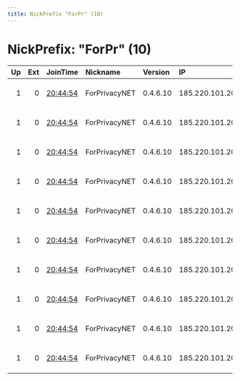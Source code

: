 ```yaml
---
title: NickPrefix "ForPr" (10)
---
```


# NickPrefix: "ForPr" (10)

|   Up |   Ext | JoinTime                                                                                              | Nickname      | Version   | IP              | AS                     | CC   |   ORp |   Dirp | OS    | Contact                             |   eFamMembers |
|-----:|------:|:------------------------------------------------------------------------------------------------------|:--------------|:----------|:----------------|:-----------------------|:-----|------:|-------:|:------|:------------------------------------|--------------:|
|    1 |     0 | [20:44:54](https://nusenu.github.io/OrNetStats/w/relay/50C35977E3E82C01129BB22CB6AB0D674773D584.html) | ForPrivacyNET | 0.4.6.10  | 185.220.101.205 | CIA TRIAD SECURITY LLC | de   |  8443 |      0 | Linux | email:admin@for-privacy.net url:for |            83 |
|    1 |     0 | [20:44:54](https://nusenu.github.io/OrNetStats/w/relay/5278B03C88A3A992387B4B615161B8006C4A65AD.html) | ForPrivacyNET | 0.4.6.10  | 185.220.101.204 | CIA TRIAD SECURITY LLC | de   |  8443 |      0 | Linux | email:admin@for-privacy.net url:for |            83 |
|    1 |     0 | [20:44:54](https://nusenu.github.io/OrNetStats/w/relay/816B9F9C383D0EA7DF939040D4D9FF563510F7FA.html) | ForPrivacyNET | 0.4.6.10  | 185.220.101.204 | CIA TRIAD SECURITY LLC | de   |   443 |      0 | Linux | email:admin@for-privacy.net url:for |            83 |
|    1 |     0 | [20:44:54](https://nusenu.github.io/OrNetStats/w/relay/8F11B2E253CEC4C5C463BF38AB1CA645B7294D52.html) | ForPrivacyNET | 0.4.6.10  | 185.220.101.203 | CIA TRIAD SECURITY LLC | de   |  8443 |      0 | Linux | email:admin@for-privacy.net url:for |            83 |
|    1 |     0 | [20:44:54](https://nusenu.github.io/OrNetStats/w/relay/9A338F384C5FD3A3604E3250CCF5F5F7629D7717.html) | ForPrivacyNET | 0.4.6.10  | 185.220.101.202 | CIA TRIAD SECURITY LLC | de   |  8443 |      0 | Linux | email:admin@for-privacy.net url:for |            83 |
|    1 |     0 | [20:44:54](https://nusenu.github.io/OrNetStats/w/relay/ABE6C65B671D0E60ECA3CF2C3B0FFEBD52264F02.html) | ForPrivacyNET | 0.4.6.10  | 185.220.101.202 | CIA TRIAD SECURITY LLC | de   |   443 |      0 | Linux | email:admin@for-privacy.net url:for |            83 |
|    1 |     0 | [20:44:54](https://nusenu.github.io/OrNetStats/w/relay/ADF0D51946DA3294C1F242B0ACADC91FF5F058EF.html) | ForPrivacyNET | 0.4.6.10  | 185.220.101.206 | CIA TRIAD SECURITY LLC | de   |  8443 |      0 | Linux | email:admin@for-privacy.net url:for |            83 |
|    1 |     0 | [20:44:54](https://nusenu.github.io/OrNetStats/w/relay/B7E9849D446FC57D4BDED937B8E17F3AACE1FA06.html) | ForPrivacyNET | 0.4.6.10  | 185.220.101.203 | CIA TRIAD SECURITY LLC | de   |   443 |      0 | Linux | email:admin@for-privacy.net url:for |            83 |
|    1 |     0 | [20:44:54](https://nusenu.github.io/OrNetStats/w/relay/B8AC259D400172997D08120B3BD5A4090841B06F.html) | ForPrivacyNET | 0.4.6.10  | 185.220.101.205 | CIA TRIAD SECURITY LLC | de   |   443 |      0 | Linux | email:admin@for-privacy.net url:for |            83 |
|    1 |     0 | [20:44:54](https://nusenu.github.io/OrNetStats/w/relay/EB9DD80E64DD829A5F7C7ACA5D5FEADFEBFDD847.html) | ForPrivacyNET | 0.4.6.10  | 185.220.101.206 | CIA TRIAD SECURITY LLC | de   |   443 |      0 | Linux | email:admin@for-privacy.net url:for |            83 |

